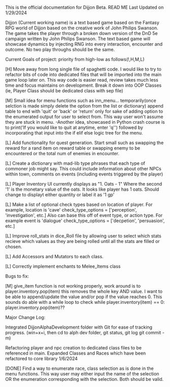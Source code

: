This is the official documentation for Dijjon Beta.
READ ME Last Updated on 1/29/2024

Dijjon (Current working name) is a text based game based on the Fantasy RPG world of Dijjon based on the creative work of John Philips Swanson. The game takes the player through a broken down version of the DnD 5e campaign written by John Philips Swanson. The text based game will showcase dynamics by injecting RNG into every interaction, encounter and outcome. No two play throughs should be the same. 





Current Goals of project: priority from high-low as follows(!,H,M,L)

[H] Move away from long single file of spaghetti code. I would like to try to refactor bits of code into dedicated files that will be imported into the main game loop later on. This way code is easier read, review takes much less time and focus maintains on development. Break it down into OOP Classes (ie, Player Class should be dedicated class with sep file)

[M] Small idea for menu functions such as inn_menu... temporarily(once selction is made simply delete the option from the list or dictionary) append table to end with 'quit' or 'back' or 'return' only for sake of adding option to the enumerated output for user to select from. This way user won't assume they are stuck in menu.
-Another idea, showcased in Python crash course is to print('If you would like to quit at anytime, enter 'q'') followed by incorporating that input into the if elif else logic tree for the menu.

[L] Add functionality for quest generation. Start small such as swapping the reward for a rand item on reward table or swapping enemy to be encountered or the total num of enemies in encounter.

[L] Create a dictionary with mad-lib type phrases that each type of commoner job might say. This could include information about other NPCs within town, comments on events (including events triggered by the player)

[L] Player Inventory UI currently displays as "1. Oats - 1" Where the second '1' is the monetary value of the oats. It looks like player has 1 oats. Should change to displayt either quantity or label it as '1 gp'

[L] Make a list of optional check types based on location of player. For example, location is 'cave' check_type_options = ['perception', 'investigation', etc.] Also can base this off of event type, or action type. For example event is 'dialogue' check_type_options = ['decpetion', 'persuasion', etc.]

[L] Improve roll_stats in dice_Roll file by allowing user to select which stats recieve which values as they are being rolled until all the stats are filled or chosen.

[L] Add Accessors and Mutators to each class.

[L] Correctly implement enchants to Melee_Items class




Bugs to fix:

[M] give_item function is not working properly, work around is to player.inventory.pop(item) this removes the whole key AND value. I want to be able to append/update the value and/or pop if the value reaches 0. This sounds do able with a while loop to check while player.inventory(item) == 0: player.inventory.pop(item)??



Major Change Log:

Integrated DijjonAlphaDevelopment folder with Git for ease of tracking progress. (win+x+i, then cd to alph dev folder, git status, git log git commit -m)

Refactoring player and npc creation to dedicated class files to be referenced in main. Expanded Classes and Races which have been refactored to core library 1/6/2024

[DONE] Find a way to enumerate race, class selection as is done in the menu functions. This way user may either input the name of the selection OR the enumeration corresponding with the selection. Both should be valid.